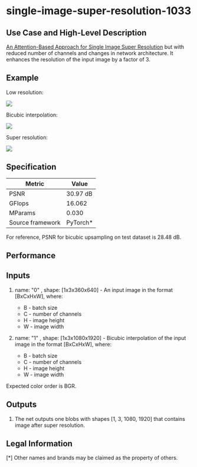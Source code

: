 # single-image-super-resolution-1033

## Use Case and High-Level Description

[An Attention-Based Approach for Single Image Super Resolution](https://arxiv.org/abs/1807.06779) but with reduced number of
channels and changes in network architecture. It enhances the resolution of the input image by a factor of 3.

## Example

Low resolution:

![](./street_640x360.png)

Bicubic interpolation:

![](./x3c_street_640x360.png)

Super resolution:

![](./x3_street_640x360.png)

## Specification

| Metric                          | Value                                     |
|---------------------------------|-------------------------------------------|
| PSNR                            | 30.97 dB                                  |
| GFlops                          | 16.062                                    |
| MParams                         | 0.030                                     |
| Source framework                | PyTorch*                                  |

For reference, PSNR for bicubic upsampling on test dataset is 28.48 dB.

## Performance

## Inputs

1. name: "0" , shape: [1x3x360x640] - An input image in the format [BxCxHxW],
  where:
    - B - batch size
    - C - number of channels
    - H - image height
    - W - image width

2. name: "1" , shape: [1x3x1080x1920] - Bicubic interpolation of the input image in the format [BxCxHxW],
  where:
    - B - batch size
    - C - number of channels
    - H - image height
    - W - image width


  Expected color order is BGR.

## Outputs

1. The net outputs one blobs with shapes [1, 3, 1080, 1920] that contains image after super
   resolution.

## Legal Information
[*] Other names and brands may be claimed as the property of others.
